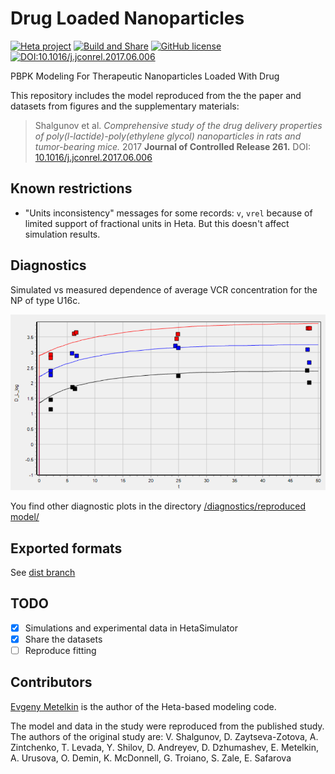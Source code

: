 # Drug Loaded Nanoparticles

[![Heta project](https://img.shields.io/badge/%CD%B1-Heta_project-blue)](https://hetalang.github.io/)
[![Build and Share](https://github.com/insysbio/drug-loaded-nanoparticles/actions/workflows/build-and-share.yml/badge.svg)](https://github.com/insysbio/drug-loaded-nanoparticles/actions/workflows/build-and-share.yml)
[![GitHub license](https://img.shields.io/github/license/insysbio/drug-loaded-nanoparticles.svg)](https://github.com/insysbio/drug-loaded-nanoparticles/blob/master/LICENSE)
[![DOI:10.1016/j.jconrel.2017.06.006](https://zenodo.org/badge/DOI/10.1016/j.jconrel.2017.06.006.svg)](https://doi.org/10.1016/j.jconrel.2017.06.006)

PBPK Modeling For Therapeutic Nanoparticles Loaded With Drug

This repository includes the model reproduced from the the paper and datasets from figures and the supplementary materials:

> Shalgunov et al. _Comprehensive study of the drug delivery properties of poly(l-lactide)-poly(ethylene glycol) nanoparticles in rats and tumor-bearing mice._ 2017 __Journal of Controlled Release 261.__ DOI: [10.1016/j.jconrel.2017.06.006](http://dx.doi.org/10.1016/j.jconrel.2017.06.006)

## Known restrictions

- "Units inconsistency" messages for some records: `v`, `vrel` because of limited support of fractional units in Heta. But this doesn't affect simulation results.

## Diagnostics

Simulated vs measured dependence of average VCR concentration for the NP of type U16c.

![U16c D_L_log](diagnostics/reproduced%20model/U16c%20D_L_log.png)

You find other diagnostic plots in the directory [/diagnostics/reproduced model/](https://github.com/insysbio/drug-loaded-nanoparticles/tree/main/diagnostics/reproduced%20model)

## Exported formats

See [dist branch](https://github.com/insysbio/drug-loaded-nanoparticles/tree/dist)

## TODO

- [x] Simulations and experimental data in HetaSimulator
- [x] Share the datasets
- [ ] Reproduce fitting

## Contributors

[Evgeny Metelkin](https://github.com/metelkin) is the author of the Heta-based modeling code.

The model and data in the study were reproduced from the published study.
The authors of the original study are:
V. Shalgunov, D. Zaytseva-Zotova, A. Zintchenko,
T. Levada, Y. Shilov, D. Andreyev,
D. Dzhumashev, E. Metelkin, A. Urusova,
O. Demin, K. McDonnell, G. Troiano,
S. Zale, E. Safarovа

